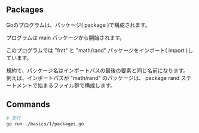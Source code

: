 ## Packages
Goのプログラムは、パッケージ( package )で構成されます。

プログラムは main パッケージから開始されます。

このプログラムでは "fmt" と "math/rand" パッケージをインポート( import )しています。

規約で、パッケージ名はインポートパスの最後の要素と同じ名前になります。 例えば、インポートパスが "math/rand" のパッケージは、 package rand ステートメントで始まるファイル群で構成します。

## Commands

```zsh
# 実行
go run ./basics/1/packages.go
```
